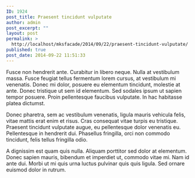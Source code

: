```yaml
---
ID: 1924
post_title: Praesent tincidunt vulputate
author: admin
post_excerpt: ""
layout: post
permalink: >
  http://localhost/mksfacade/2014/09/22/praesent-tincidunt-vulputate/
published: true
post_date: 2014-09-22 11:51:33
---
```

Fusce non hendrerit ante. Curabitur in libero neque. Nulla at vestibulum massa. Fusce feugiat tellus fermentum lorem cursus, at vestibulum mi venenatis. Donec mi dolor, posuere eu elementum tincidunt, molestie at ante. Donec tristique ut sem id elementum. Sed sodales ipsum ut sapien tempor posuere. Proin pellentesque faucibus vulputate. In hac habitasse platea dictumst.

Donec pharetra, sem ac vestibulum venenatis, ligula mauris vehicula felis, vitae mattis erat enim et risus. Cras consequat vitae turpis eu tristique. Praesent tincidunt vulputate augue, eu pellentesque dolor venenatis eu. Pellentesque in hendrerit dui. Phasellus fringilla, orci non commodo tincidunt, felis tellus fringilla odio.

A dignissim est quam quis nulla. Aliquam porttitor sed dolor at elementum. Donec sapien mauris, bibendum et imperdiet ut, commodo vitae mi. Nam id ante dui. Morbi ut mi quis urna luctus pulvinar quis quis ligula. Sed ornare euismod dolor in rutrum.